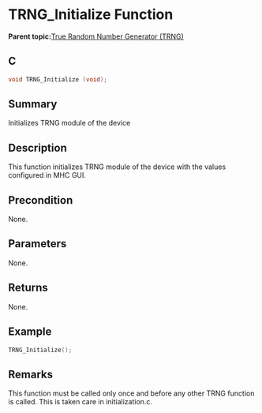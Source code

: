# TRNG\_Initialize Function

**Parent topic:**[True Random Number Generator \(TRNG\)](GUID-EDE706D5-5F42-42F9-A798-EBB80178F644.md)

## C

```c
void TRNG_Initialize (void);
```

## Summary

Initializes TRNG module of the device

## Description

This function initializes TRNG module of the device with the values<br />configured in MHC GUI.

## Precondition

None.

## Parameters

None.

## Returns

None.

## Example

```c
TRNG_Initialize();
```

## Remarks

This function must be called only once and before any other TRNG function is called. This is taken care in initialization.c.


